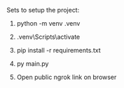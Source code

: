 Sets to setup the project:

1. python -m venv .venv

2. .venv\Scripts\activate

3. pip install -r requirements.txt

4. py main.py

5. Open public ngrok link on browser

